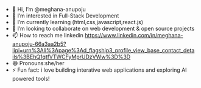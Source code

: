 - 👋 Hi, I’m @meghana-anupoju
- 👀 I’m interested in Full-Stack Development
- 🌱 I’m currently learning (html,css,javascript,react.js)
- 💞️ I’m looking to collaborate on web development & open source projects
- 📫 How to reach me linkedin https://www.linkedin.com/in/meghana-anupoju-66a3aa2b5?lipi=urn%3Ali%3Apage%3Ad_flagship3_profile_view_base_contact_details%3BEhQ1qtfVTWCFyMprUDzVWw%3D%3D
- 😄 Pronouns:she/her
- ⚡ Fun fact: i love building interative web applications and exploring AI powered tools!

<!---
meghana-anupoju/meghana-anupoju is a ✨ special ✨ repository because its `README.md` (this file) appears on your GitHub profile.
You can click the Preview link to take a look at your changes.
--->
